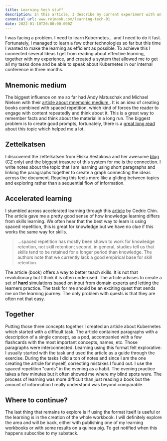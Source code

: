 ```yaml
---
title: Learning tech stuff
description: In this article, I describe my current experiment with an efficient learning technique based on zettelkatsen, accelerated expertise, and mnemonic medium.
canonical_url: www.rejmank.com/learning-tech-01
date: 2022-01-10T20:00:00.000Z
---
```

I was facing a problem. I need to learn Kubernetes... and I need to do it fast. Fortunately, I managed to learn a few other technologies so far but this time I wanted to make the learning as efficient as possible. To achieve this I connected several Ideas I get from reading about effective learning, together with my experience, and created a system that allowed me to get all my tasks done and be able to speak about Kubernetes in our internal conference in three months.

## Mnemonic medium
The biggest influence on me so far had Andy Matuschak and Michael Nielsen with their [article about mnemonic medium ](https://numinous.productions/ttft/ ). It is an idea of creating books combined with spaced repetition, which kind of forces the reader to engage with content repeatedly and think about it. This is a great way to remember facts and think about the material in a long run. The biggest problem is to create good prompts, fortunately, there is a [great long read](https://andymatuschak.org/prompts/) about this topic which helped me a lot. 


## Zettelkatsen
I discovered the zettelkatsen from Eliska Sestakova and her awesome [blog](https://eliskasestakova.cz/) (CZ only) and the biggest treasure of this system for me is the connection. I write notes about the topic that I am learning using short paragraphs and linking the paragraphs together to create a graph connecting the ideas across the document. Reading this feels more like a gliding between topics and exploring rather than a sequential flow of information.

## Accelerated learning
I stumbled across accelerated learning through this [article](https://commoncog.com/blog/accelerated-expertise/) by Cedric Chin. The article gave me a pretty good sense of how knowledge learning differs from skills learning. We often hear that the best way to learn is using spaced repetition, this is great for knowledge but we have no clue if this works the same way for skills.

> ...spaced repetition has mostly been shown to work for knowledge retention, not skill retention; second, in general, studies tell us that skills tend to be retained for a longer period than knowledge. The authors note that we currently lack a good empirical base for skill retention.

The article (book) offers a way to better teach skills. It is not that revolutionary but I think it is often underused. The article advises to create a set of **hard** simulations based on input from domain experts and letting the learners practice. The task for me should be an exciting quest that sends me on the learning journey. The only problem with quests is that they are often not that easy.

## Together
Putting those three concepts together I created an article about Kubernetes which started with a difficult task. The article contained paragraphs with a description of a single concept, as a pod, accompanied with a few flashcards with the most important concepts, names, etc. Those paragraphs were interconnected. Learning using this format felt explorative. I usually started with the task and used the article as a guide through the exercise. During the tasks I did a ton of notes and since I am the one creating the article for myself, correcting mistakes I found out. I use the spaced repetition "cards" in the evening as a habit. The evening practice takes a few minutes but it often showed me where my blind spots were. The process of learning was more difficult than just reading a book but the amount of information I really understand was beyond comparable. 

## Where to continue?

The last thing that remains to explore is if using the format itself is useful or the learning is in the creation of the whole workbook. I will definitely explore the area and will be back, either with publishing one of my learning workbooks or with some results on a quinea pig. To get notified when this happens subscribe to my substack.